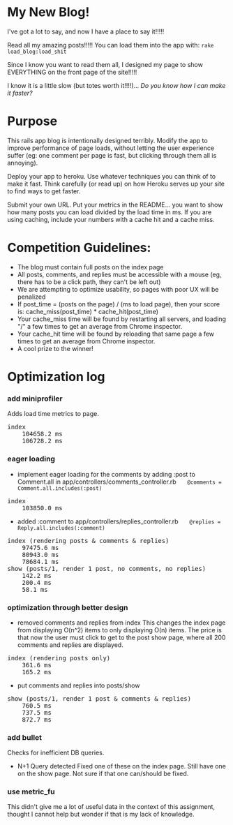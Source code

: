 # My New Blog!

I've got a lot to say, and now I have a place to say it!!!!!

Read all my amazing posts!!!!! You can load them into the app with: `rake load_blog:load_shit`

Since I know you want to read them all, I designed my page to show EVERYTHING on the front page of the site!!!!!

I know it is a little slow (but totes worth it!!!!)... _Do you know how I can make it faster?_


Purpose
=======

This rails app blog is intentionally designed terribly.  Modify the
app to improve performance of page loads, without letting the user
experience suffer (eg: one comment per page is fast, but clicking
through them all is annoying).

Deploy your app to heroku. Use whatever techniques you can think of
to make it fast. Think carefully (or read up) on how Heroku serves
up your site to find ways to get faster.

Submit your own URL. Put your metrics in the README... you want to
show how many posts you can load divided by the load time in ms. If
you are using caching, include your numbers with a cache hit and a
cache miss.

Competition Guidelines:
=======

* The blog must contain full posts on the index page
* All posts, comments, and replies must be accessible with a mouse
(eg, there has to be a click path, they can't be left out)
* We are attempting to optimize usability, so pages with poor UX
will be penalized
* If post_time = (posts on the page) / (ms to load page), then your
score is: cache_miss(post_time) * cache_hit(post_time)
* Your cache_miss time will be found by restarting all servers, and
loading "/" a few times to get an average from Chrome inspector.
* Your cache_hit time will be found by reloading that same page a
few times to get an average from Chrome inspector.
* A cool prize to the winner!

Optimization log
=======

### add miniprofiler
Adds load time metrics to page.
<pre>
index
    104658.2 ms
    106728.2 ms
</pre>


### eager loading
- implement eager loading for the comments by adding :post to Comment.all in app/controllers/comments_controller.rb
```   @comments = Comment.all.includes(:post)```

<pre>
index
    103850.0 ms
</pre>

- added :comment to app/controllers/replies_controller.rb
```   @replies = Reply.all.includes(:comment)```

<pre>
index (rendering posts & comments & replies)
    97475.6 ms
    80943.0 ms
    78684.1 ms
show (posts/1, render 1 post, no comments, no replies)
    142.2 ms
    200.4 ms
    58.1 ms
</pre>


### optimization through better design
- removed comments and replies from index
  This changes the index page from displaying O(n^2) items to only
  displaying O(n) items.  The price is that now the user must click
  to get to the post show page, where all 200 comments and replies
  are displayed.

<pre>
index (rendering posts only)
    361.6 ms
    165.2 ms
</pre>

- put comments and replies into posts/show

<pre>
show (posts/1, render 1 post & comments & replies)
    760.5 ms
    737.5 ms
    872.7 ms
</pre>


### add bullet
Checks for inefficient DB queries.

- N+1 Query detected
Fixed one of these on the index page.  Still have one on the show page.  Not sure
if that one can/should be fixed.


### use metric_fu
This didn't give me a lot of useful data in the context of this assignment, thought 
I cannot help but wonder if that is my lack of knowledge.

